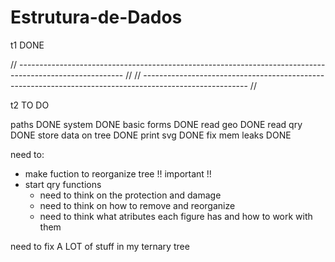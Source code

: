 # Estrutura-de-Dados

t1 DONE

// --------------------------------------------------------------------------------------------------------  //
// --------------------------------------------------------------------------------------------------------  //

t2 TO DO

paths DONE
system DONE
basic forms DONE
read geo DONE
read qry DONE
store data on tree DONE
print svg DONE
fix mem leaks DONE

need to:
   * make fuction to reorganize tree !! important !!
   * start qry functions
      - need to think on the protection and damage
      - need to think on how to remove and reorganize
      - need to think what atributes each figure has and how to work with them
      
need to fix A LOT of stuff in my ternary tree 


